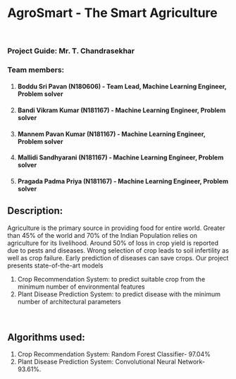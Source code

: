 # AgroSmart - The Smart Agriculture
<br>
<h3>Project Guide: Mr. T. Chandrasekhar</h3> 
<h3>Team members:</h3>
<ol>
  <li><h4>Boddu Sri Pavan (N180606) - Team Lead, Machine Learning Engineer, Problem solver</h4></li>
  <li><h4>Bandi Vikram Kumar (N181167) - Machine Learning Engineer, Problem solver</h4></li>
  <li><h4>Mannem Pavan Kumar (N181167) - Machine Learning Engineer, Problem solver</h4></li>
  <li><h4>Mallidi Sandhyarani (N181167) - Machine Learning Engineer, Problem solver</h4></li>
  <li><h4>Pragada Padma Priya (N181167) - Machine Learning Engineer, Problem solver</h4></li>
</ol>
<h2> Description: </h2>
Agriculture is the primary source in providing food for entire world. Greater than 45% of the world and 70% of the Indian Population relies on agriculture for its livelihood. Around 50% of loss in crop yield is reported due to pests and diseases. Wrong selection of crop leads to soil infertility as well as crop failure. Early prediction of diseases can save crops. Our project presents state-of-the-art models 
<ol>
  <li>Crop Recommendation System: to predict suitable crop from the minimum number of environmental features</li>
 <li> Plant Disease Prediction System: to predict disease with the minimum number of architectural parameters</li>
</ol><br>
<h2> Algorithms used: </h2>
<ol>
  <li>Crop Recommendation System: Random Forest Classifier- 97.04%</li>
 <li> Plant Disease Prediction System: Convolutional Neural Network- 93.61%.</li>
</ol>
